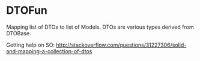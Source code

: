 # DTOFun
Mapping list of DTOs to list of Models. DTOs are various types derived from DTOBase.

Getting help on SO: http://stackoverflow.com/questions/31227306/solid-and-mapping-a-collection-of-dtos
